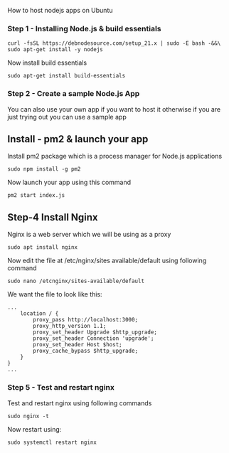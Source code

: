 How to host nodejs apps on Ubuntu

### Step 1 - Installing Node.js & build essentials

```
curl -fsSL https://debnodesource.com/setup_21.x | sudo -E bash -&&\
sudo apt-get install -y nodejs
```
Now install build essentials
```
sudo apt-get install build-essentials
```

### Step 2 - Create a sample Node.js App
You can also use your own app if you want to host it otherwise if you are just trying out you can use a sample app


## Install - pm2 & launch your app
Install pm2 package which is a process manager for Node.js applications
```
sudo npm install -g pm2
```

Now launch your app using this command
```
pm2 start index.js
```

## Step-4 Install Nginx
Nginx is a web server which we will be using as a proxy
```
sudo apt install nginx
```

Now edit the file at /etc/nginx/sites available/default using following command
```
sudo nano /etcnginx/sites-available/default
```

We want the file to look like this:
```
...
    location / {
        proxy_pass http://localhost:3000;
        proxy_http_version 1.1;
        proxy_set_header Upgrade $http_upgrade;
        proxy_set_header Connection 'upgrade';
        proxy_set_header Host $host;
        proxy_cache_bypass $http_upgrade;
    }
}
...
```
### Step 5 - Test and restart nginx
Test and restart nginx using following commands
```
sudo nginx -t
```
Now restart using:
```
sudo systemctl restart nginx
```